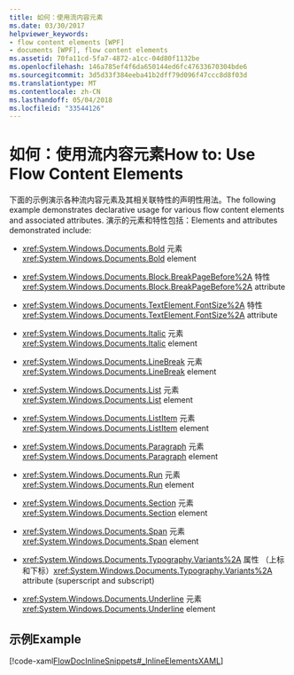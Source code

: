 ```yaml
---
title: 如何：使用流内容元素
ms.date: 03/30/2017
helpviewer_keywords:
- flow content elements [WPF]
- documents [WPF], flow content elements
ms.assetid: 70fa11cd-5fa7-4872-a1cc-04d80f1132be
ms.openlocfilehash: 146a785ef4f6da650144ed6fc47633670304bde6
ms.sourcegitcommit: 3d5d33f384eeba41b2dff79d096f47ccc8d8f03d
ms.translationtype: MT
ms.contentlocale: zh-CN
ms.lasthandoff: 05/04/2018
ms.locfileid: "33544126"
---
```

# <a name="how-to-use-flow-content-elements"></a><span data-ttu-id="eb98f-102">如何：使用流内容元素</span><span class="sxs-lookup"><span data-stu-id="eb98f-102">How to: Use Flow Content Elements</span></span>
<span data-ttu-id="eb98f-103">下面的示例演示各种流内容元素及其相关联特性的声明性用法。</span><span class="sxs-lookup"><span data-stu-id="eb98f-103">The following example demonstrates declarative usage for various flow content elements and associated attributes.</span></span>  <span data-ttu-id="eb98f-104">演示的元素和特性包括：</span><span class="sxs-lookup"><span data-stu-id="eb98f-104">Elements and attributes demonstrated include:</span></span>  
  
-   <span data-ttu-id="eb98f-105"><xref:System.Windows.Documents.Bold> 元素</span><span class="sxs-lookup"><span data-stu-id="eb98f-105"><xref:System.Windows.Documents.Bold> element</span></span>  
  
-   <span data-ttu-id="eb98f-106"><xref:System.Windows.Documents.Block.BreakPageBefore%2A> 特性</span><span class="sxs-lookup"><span data-stu-id="eb98f-106"><xref:System.Windows.Documents.Block.BreakPageBefore%2A> attribute</span></span>  
  
-   <span data-ttu-id="eb98f-107"><xref:System.Windows.Documents.TextElement.FontSize%2A> 特性</span><span class="sxs-lookup"><span data-stu-id="eb98f-107"><xref:System.Windows.Documents.TextElement.FontSize%2A> attribute</span></span>  
  
-   <span data-ttu-id="eb98f-108"><xref:System.Windows.Documents.Italic> 元素</span><span class="sxs-lookup"><span data-stu-id="eb98f-108"><xref:System.Windows.Documents.Italic> element</span></span>  
  
-   <span data-ttu-id="eb98f-109"><xref:System.Windows.Documents.LineBreak> 元素</span><span class="sxs-lookup"><span data-stu-id="eb98f-109"><xref:System.Windows.Documents.LineBreak> element</span></span>  
  
-   <span data-ttu-id="eb98f-110"><xref:System.Windows.Documents.List> 元素</span><span class="sxs-lookup"><span data-stu-id="eb98f-110"><xref:System.Windows.Documents.List> element</span></span>  
  
-   <span data-ttu-id="eb98f-111"><xref:System.Windows.Documents.ListItem> 元素</span><span class="sxs-lookup"><span data-stu-id="eb98f-111"><xref:System.Windows.Documents.ListItem> element</span></span>  
  
-   <span data-ttu-id="eb98f-112"><xref:System.Windows.Documents.Paragraph> 元素</span><span class="sxs-lookup"><span data-stu-id="eb98f-112"><xref:System.Windows.Documents.Paragraph> element</span></span>  
  
-   <span data-ttu-id="eb98f-113"><xref:System.Windows.Documents.Run> 元素</span><span class="sxs-lookup"><span data-stu-id="eb98f-113"><xref:System.Windows.Documents.Run> element</span></span>  
  
-   <span data-ttu-id="eb98f-114"><xref:System.Windows.Documents.Section> 元素</span><span class="sxs-lookup"><span data-stu-id="eb98f-114"><xref:System.Windows.Documents.Section> element</span></span>  
  
-   <span data-ttu-id="eb98f-115"><xref:System.Windows.Documents.Span> 元素</span><span class="sxs-lookup"><span data-stu-id="eb98f-115"><xref:System.Windows.Documents.Span> element</span></span>  
  
-   <span data-ttu-id="eb98f-116"><xref:System.Windows.Documents.Typography.Variants%2A> 属性 （上标和下标）</span><span class="sxs-lookup"><span data-stu-id="eb98f-116"><xref:System.Windows.Documents.Typography.Variants%2A> attribute (superscript and subscript)</span></span>  
  
-   <span data-ttu-id="eb98f-117"><xref:System.Windows.Documents.Underline> 元素</span><span class="sxs-lookup"><span data-stu-id="eb98f-117"><xref:System.Windows.Documents.Underline> element</span></span>  
  
## <a name="example"></a><span data-ttu-id="eb98f-118">示例</span><span class="sxs-lookup"><span data-stu-id="eb98f-118">Example</span></span>  
 [!code-xaml[FlowDocInlineSnippets#_InlineElementsXAML](../../../../samples/snippets/csharp/VS_Snippets_Wpf/FlowDocInlineSnippets/CS/document.xaml#_inlineelementsxaml)]
